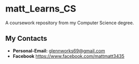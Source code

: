 # matt_Learns_CS
A coursework repository from my Computer Science degree.

## My Contacts
* **Personal-Email:**  glennworks69@gmail.com
* **Facebook**  https://www.facebook.com/mattmatt3435
